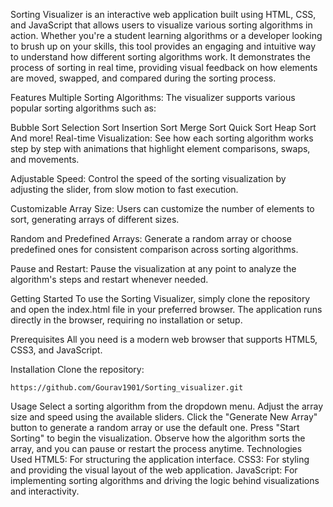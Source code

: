 Sorting Visualizer is an interactive web application built using HTML, CSS, and JavaScript that allows users to visualize various sorting algorithms in action. Whether you're a student learning algorithms or a developer looking to brush up on your skills, this tool provides an engaging and intuitive way to understand how different sorting algorithms work. It demonstrates the process of sorting in real time, providing visual feedback on how elements are moved, swapped, and compared during the sorting process.

Features
Multiple Sorting Algorithms: The visualizer supports various popular sorting algorithms such as:

Bubble Sort
Selection Sort
Insertion Sort
Merge Sort
Quick Sort
Heap Sort
And more!
Real-time Visualization: See how each sorting algorithm works step by step with animations that highlight element comparisons, swaps, and movements.

Adjustable Speed: Control the speed of the sorting visualization by adjusting the slider, from slow motion to fast execution.

Customizable Array Size: Users can customize the number of elements to sort, generating arrays of different sizes.

Random and Predefined Arrays: Generate a random array or choose predefined ones for consistent comparison across sorting algorithms.

Pause and Restart: Pause the visualization at any point to analyze the algorithm's steps and restart whenever needed.

Getting Started
To use the Sorting Visualizer, simply clone the repository and open the index.html file in your preferred browser. The application runs directly in the browser, requiring no installation or setup.

Prerequisites
All you need is a modern web browser that supports HTML5, CSS3, and JavaScript.

Installation
Clone the repository:
```
https://github.com/Gourav1901/Sorting_visualizer.git
```
Usage
Select a sorting algorithm from the dropdown menu.
Adjust the array size and speed using the available sliders.
Click the "Generate New Array" button to generate a random array or use the default one.
Press "Start Sorting" to begin the visualization.
Observe how the algorithm sorts the array, and you can pause or restart the process anytime.
Technologies Used
HTML5: For structuring the application interface.
CSS3: For styling and providing the visual layout of the web application.
JavaScript: For implementing sorting algorithms and driving the logic behind visualizations and interactivity.
